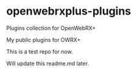 # openwebrxplus-plugins
Plugins collection for OpenWebRX+

My public plugins for OWRX+

This is a test repo for now.

Will update this readme.md later.
